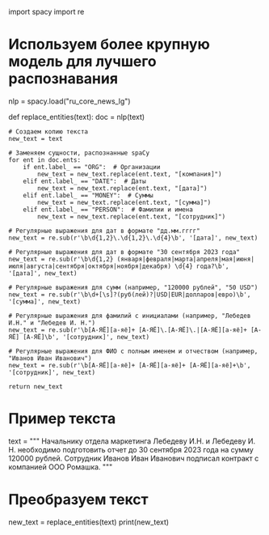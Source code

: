 import spacy
import re

# Используем более крупную модель для лучшего распознавания
nlp = spacy.load("ru_core_news_lg")

def replace_entities(text):
    doc = nlp(text)
    
    # Создаем копию текста
    new_text = text

    # Заменяем сущности, распознанные spaCy
    for ent in doc.ents:
        if ent.label_ == "ORG":  # Организации
            new_text = new_text.replace(ent.text, "[компания]")
        elif ent.label_ == "DATE":  # Даты
            new_text = new_text.replace(ent.text, "[дата]")
        elif ent.label_ == "MONEY":  # Суммы
            new_text = new_text.replace(ent.text, "[сумма]")
        elif ent.label_ == "PERSON":  # Фамилии и имена
            new_text = new_text.replace(ent.text, "[сотрудник]")

    # Регулярные выражения для дат в формате "дд.мм.гггг"
    new_text = re.sub(r'\b\d{1,2}\.\d{1,2}\.\d{4}\b', '[дата]', new_text)

    # Регулярные выражения для дат в формате "30 сентября 2023 года"
    new_text = re.sub(r'\b\d{1,2} (января|февраля|марта|апреля|мая|июня|июля|августа|сентября|октября|ноября|декабря) \d{4} года?\b', '[дата]', new_text)

    # Регулярные выражения для сумм (например, "120000 рублей", "50 USD")
    new_text = re.sub(r'\b\d+[\s]?(руб(лей)?|USD|EUR|долларов|евро)\b', '[сумма]', new_text)

    # Регулярные выражения для фамилий с инициалами (например, "Лебедев И.Н." и "Лебедев И. Н.")
    new_text = re.sub(r'\b[А-ЯЁ][а-яё]+ [А-ЯЁ]\.[А-ЯЁ]\.|[А-ЯЁ][а-яё]+ [А-ЯЁ] [А-ЯЁ]\b', '[сотрудник]', new_text)
    
    # Регулярные выражения для ФИО с полным именем и отчеством (например, "Иванов Иван Иванович")
    new_text = re.sub(r'\b[А-ЯЁ][а-яё]+ [А-ЯЁ][а-яё]+ [А-ЯЁ][а-яё]+\b', '[сотрудник]', new_text)

    return new_text

# Пример текста
text = """
Начальнику отдела маркетинга Лебедеву И.Н. и Лебедеву И. Н. необходимо подготовить отчет до 30 сентября 2023 года на сумму 120000 рублей.
Сотрудник Иванов Иван Иванович подписал контракт с компанией ООО Ромашка.
"""

# Преобразуем текст
new_text = replace_entities(text)
print(new_text)
